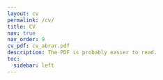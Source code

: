 ```yaml
---
layout: cv
permalink: /cv/
title: CV
nav: true
nav_order: 9
cv_pdf: cv_abrar.pdf
description: The PDF is probably easier to read.
toc:
  sidebar: left
---
```

